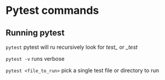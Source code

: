 # Pytest commands

## Running pytest

`pytest` pytest will ru recursively look for *test_* or *_test*

`pytest -v` runs verbose

`pytest <file_to_run>` pick a single test file or directory to run


